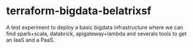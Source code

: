 # terraform-bigdata-belatrixsf
A test experiment to deploy a basic bigdata infrastructure where we can find spark+scala, databrick, apigateway+lambda and severals tools to get an IaaS and a PaaS.
